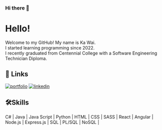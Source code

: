 ### Hi there 👋
# Hello!

Welcome to my GitHub! My name is Ka Wai.  
I started learning programming since 2022.  
I recently graduated from Centennial College with a Software Engineering Technician Diploma.  



## 🔗 Links
[![portfolio](https://img.shields.io/badge/my_portfolio-000?style=for-the-badge&logo=ko-fi&logoColor=white)](https://kawai-wong.herokuapp.com/)
[![linkedin](https://img.shields.io/badge/linkedin-0A66C2?style=for-the-badge&logo=linkedin&logoColor=white)](https://www.linkedin.com/in/hkkawaiwong/)


## 🛠Skills
C# | Java | Java Script | Python | HTML | CSS | SASS | React | Angular | Node.js | Express.js | SQL | PL/SQL | NoSQL |
<!--
**kwwong0923/kwwong0923** is a ✨ _special_ ✨ repository because its `README.md` (this file) appears on your GitHub profile.

Here are some ideas to get you started:

- 🔭 I’m currently working on ...
- 🌱 I’m currently learning ...
- 👯 I’m looking to collaborate on ...
- 🤔 I’m looking for help with ...
- 💬 Ask me about ...
- 📫 How to reach me: ...
- 😄 Pronouns: ...
- ⚡ Fun fact: ...
-->
